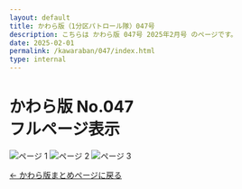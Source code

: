 ```yaml
---
layout: default
title: かわら版（1分区パトロール隊）047号
description: こちらは かわら版 047号 2025年2月号 のページです。
date: 2025-02-01
permalink: /kawaraban/047/index.html
type: internal
---
```

 <main>
  <h1>かわら版 No.047<br>フルページ表示</h1>
  <!-- 画像を順番に並べます（mediumサイズ） -->
   <img src="{{ '/kawaraban/047/images/kawara-047-20250201_page-0001-medium.jpg' | relative_url }}" alt="ページ 1">
   <img src="{{ '/kawaraban/047/images/kawara-047-20250201_page-0002-medium.jpg' | relative_url }}" alt="ページ 2">
   <img src="{{ '/kawaraban/047/images/kawara-047-20250201_page-0003-medium.jpg' | relative_url }}" alt="ページ 3">
  <p><a href="{{ '/kawaraban/index.html' | relative_url }}">← かわら版まとめページに戻る</a></p>
  </main>